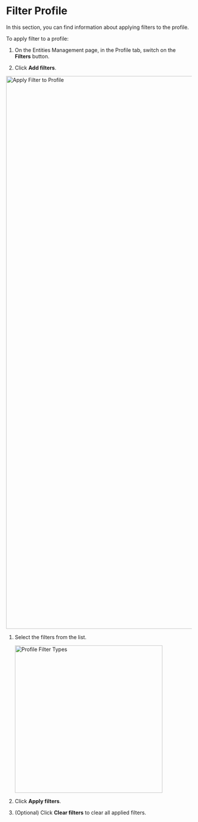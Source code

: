 # Filter Profile

In this section, you can find information about applying filters to the profile.

To apply filter to a profile:

1. On the Entities Management page, in the Profile tab, switch on the **Filters** button.

1. Click **Add filters**.

<img src="../images/apply-filters-to-profile.png" alt="Apply Filter to Profile" width="1500" height="1500"/>

1. Select the filters from the list.

    <img src="../images/profile-filter-types.png" alt="Profile Filter Types" width="400" height="400"/>

1. Click **Apply filters**.
1. (Optional) Click **Clear filters** to clear all applied filters.